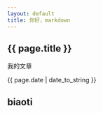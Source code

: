 ```yaml
---
layout: default
title: 你好，markdown
---
```


<h2>{{ page.title }}</h2>

<p>我的文章</p>

<p>{{ page.date | date_to_string }}</p>

## biaoti
